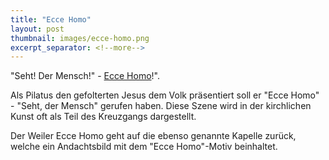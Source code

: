 ```yaml
---
title: "Ecce Homo"
layout: post
thumbnail: images/ecce-homo.png
excerpt_separator: <!--more-->
---
```


"Seht! Der Mensch!" - [Ecce Homo](https://s.geo.admin.ch/9e291f274f)!".

Als Pilatus den gefolterten Jesus dem Volk präsentiert soll er "Ecce Homo" - "Seht, der Mensch" gerufen haben. Diese Szene wird in der kirchlichen Kunst oft als Teil des Kreuzgangs dargestellt. 

Der Weiler Ecce Homo geht auf die ebenso genannte Kapelle zurück, welche ein Andachtsbild mit dem "Ecce Homo"-Motiv beinhaltet.
<!--more-->